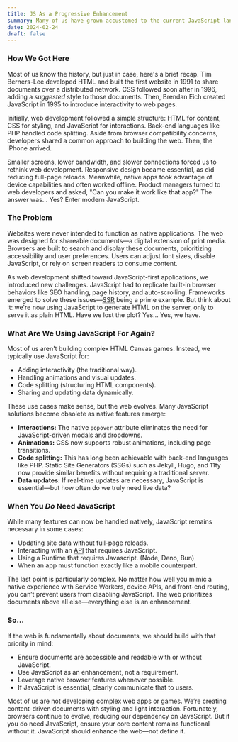 ```yaml
---
title: JS As a Progressive Enhancement
summary: Many of us have grown accustomed to the current JavaScript landscape. We've worked with various component libraries and frameworks, learned front-end routing and state management, and, at times, experienced 'JavaScript fatigue.' But have we stretched the language too far beyond its original purpose?
date: 2024-02-24
draft: false
---
```


<h3>How We Got Here</h3>
<p>
    Most of us know the history, but just in case, here's a brief recap. Tim Berners-Lee developed HTML and built the first website in 1991 to share documents over a distributed network. CSS followed soon after in 1996, adding a <em>suggested</em> style to those documents. Then, Brendan Eich created JavaScript in 1995 to introduce interactivity to web pages.
</p>
<p>
    Initially, web development followed a simple structure: HTML for content, CSS for styling, and JavaScript for interactions. Back-end languages like PHP handled code splitting. Aside from browser compatibility concerns, developers shared a common approach to building the web. Then, the iPhone arrived.
</p>
<p>
    Smaller screens, lower bandwidth, and slower connections forced us to rethink web development. Responsive design became essential, as did reducing full-page reloads. Meanwhile, native apps took advantage of device capabilities and often worked offline. Product managers turned to web developers and asked, "Can you make it work like that app?" The answer was... Yes? Enter modern JavaScript.
</p>

<h3>The Problem</h3>
<p>
    Websites were never intended to function as native applications. The web was designed for shareable documents—a digital extension of print media. Browsers are built to search and display these documents, prioritizing accessibility and user preferences. Users can adjust font sizes, disable JavaScript, or rely on screen readers to consume content.
</p>
<p>
    As web development shifted toward JavaScript-first applications, we introduced new challenges. JavaScript had to replicate built-in browser behaviors like SEO handling, page history, and auto-scrolling. Frameworks emerged to solve these issues—<abbr title="Server Side Rendering">SSR</abbr> being a prime example. But think about it: we're now using JavaScript to generate HTML on the server, only to serve it as plain HTML. Have we lost the plot? Yes... Yes, we have.
</p>

<h3>What Are We Using JavaScript For Again?</h3>
<p>
    Most of us aren't building complex HTML Canvas games. Instead, we typically use JavaScript for:
</p>
<ul>
    <li>Adding interactivity (the traditional way).</li>
    <li>Handling animations and visual updates.</li>
    <li>Code splitting (structuring HTML components).</li>
    <li>Sharing and updating data dynamically.</li>
</ul>
<p>
    These use cases make sense, but the web evolves. Many JavaScript solutions become obsolete as native features emerge:
</p>
<ul>
    <li>
        <strong>Interactions:</strong> The native <code>popover</code> attribute eliminates the need for JavaScript-driven modals and dropdowns.
    </li>
    <li>
        <strong>Animations:</strong> CSS now supports robust animations, including page transitions.
    </li>
    <li>
        <strong>Code splitting:</strong> This has long been achievable with back-end languages like PHP. Static Site Generators (SSGs) such as Jekyll, Hugo, and 11ty now provide similar benefits without requiring a traditional server.
    </li>
    <li>
        <strong>Data updates:</strong> If real-time updates are necessary, JavaScript is essential—but how often do we truly need live data?
    </li>
</ul>

<h3>When You <em>Do</em> Need JavaScript</h3>
<p>
    While many features can now be handled natively, JavaScript remains necessary in some cases:
</p>
<ul>
    <li>Updating site data without full-page reloads.</li>
    <li>Interacting with an <abbr title="Application Programming Interface">API</abbr> that requires JavaScript.</li>
    <li>Using a Runtime that requires Javascript. (Node, Deno, Bun)</li>
    <li>When an app must function exactly like a mobile counterpart.</li>
</ul>
<p>
    The last point is particularly complex. No matter how well you mimic a native experience with Service Workers, device APIs, and front-end routing, you can’t prevent users from disabling JavaScript. The web prioritizes documents above all else—everything else is an enhancement.
</p>

<h3>So...</h3>
<p>
    If the web is fundamentally about documents, we should build with that priority in mind:
</p>
<ul>
    <li>Ensure documents are accessible and readable with or without JavaScript.</li>
    <li>Use JavaScript as an enhancement, not a requirement.</li>
    <li>Leverage native browser features whenever possible.</li>
    <li>If JavaScript is essential, clearly communicate that to users.</li>
</ul>
<p>
    Most of us are not developing complex web apps or games. We’re creating content-driven documents with styling and light interaction. Fortunately, browsers continue to evolve, reducing our dependency on JavaScript. But if you do need JavaScript, ensure your core content remains functional without it. JavaScript should enhance the web—not define it.
</p>
